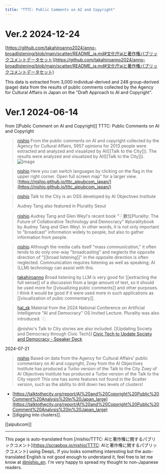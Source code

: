 ```yaml
---
title: "TTTC: Public Comments on AI and Copyright"
---
```


# Ver.2 2024-12-24
[https://github.com/takahiroanno2024/anno-broadlistening/blob/main/scatter/README_ja.md#文化庁aiと著作権バブリックコメントデータセット](https://github.com/takahiroanno2024/anno-broadlistening/blob/main/scatter/README_ja.md#文化庁aiと著作権バブリックコメントデータセット)

This data is extracted from 3,000 individual-derived and 248 group-derived (page) data from the results of public comments collected by the Agency for Cultural Affairs in Japan on the "Draft Approach to AI and Copyright".

# Ver.1 2024-06-14
from  [[Public Comment on AI and Copyright]]
TTTC: Public Comments on AI and Copyright
> [nishio](https://x.com/nishio/status/1796370976730722377) From the public comments on AI and copyright collected by the Agency for Cultural Affairs, 5957 opinions for 2013 people were extracted and analyzed and visualized by AI([[Talk to the City]]). The results were analyzed and visualized by AI([[Talk to the City]]).
>  ![image](https://pbs.twimg.com/media/GO39erpaEAAGVXM?format=jpg&name=medium#.png)

> [nishio](https://x.com/nishio/status/1796371283976097831) Here you can switch languages by clicking on the flag in the upper right corner. Open full screen map" for a larger view.
>  [https://nishio.github.io/tttc_aipubcom_japan/](https://nishio.github.io/tttc_aipubcom_japan/)

> [nishio](https://x.com/nishio/status/1796384519077150914) Talk to the City is an OSS developed by AI Objectives Institute
>
>  Audrey Tang also featured in Plurality Seoul

> [nishio](https://x.com/nishio/status/1796394634446586276) Audrey Tang and Glen Weyl's recent book "⿻數位Plurality: The Future of Collaborative Technology and Democracy" #pluralitybook by Audrey Tang and Glen Weyl. In other words, it is not only important to "broadcast" information widely to people, but also to gather information from people.

> [nishio](https://x.com/nishio/status/1796395791596355715) Although the media calls itself "mass *communication*," it often tends to do only one-way "broadcasting" and neglects the opposite direction of "[[broad listening]]" in the opposite direction is often neglected. Communication requires listening as well as speaking; AI (LLM) technology can assist with this.

> [takahiroanno](https://x.com/takahiroanno/status/1796370976730722377) Broad listening by LLM is very good for [[extracting the full sense]] of a discussion from a large amount of text, so it should be used more for [[visualizing pubic comments]] and other purposes. I think it would be good if it were used more in such applications as [[visualization of pubic commentary]].

> [hal_sk](https://x.com/hal_sk/status/1796420245768540544) Material from the 2024 National Conference on Artificial Intelligence "AI and Democracy" OS Invited Lecture.
>  Plurality was also introduced. ⿻
>
>  @nishio's Talk to City stories are also included.
>   [[Updating Society and Democracy through Civic Tech]]
[Civic Tech to Update Society and Democracy - Speaker Deck](https://speakerdeck.com/halsk/sibitukutetukuniyoru-she-hui-tomin-zhu-zhu-yi-noatupudeto)

2024-07-21
> [nishio](https://x.com/nishio/status/1814932184735830329) Based on data from the Agency for Cultural Affairs' public commentary on AI and copyright, Zoey from the AI Objectives Institute has produced a Turbo version of the Talk to the City Zoey of AI Objectives Institute has produced a Turbo version of the Talk to the City report! This one has some features not found in the Scatter version, such as the ability to drill down two levels of clusters!
- [https://talktothecity.org/report/AI%20and%20Copyright%20Public%20Comment%20Analysis%20in%20Japan_large](https://talktothecity.org/report/AI%20and%20Copyright%20Public%20Comment%20Analysis%20in%20Japan_large)
- [[digging into clusters]].

[[aipubcom]]

---
This page is auto-translated from [/nishio/TTTC: AIと著作権に関するパブリックコメント](https://scrapbox.io/nishio/TTTC: AIと著作権に関するパブリックコメント) using DeepL. If you looks something interesting but the auto-translated English is not good enough to understand it, feel free to let me know at [@nishio_en](https://twitter.com/nishio_en). I'm very happy to spread my thought to non-Japanese readers.